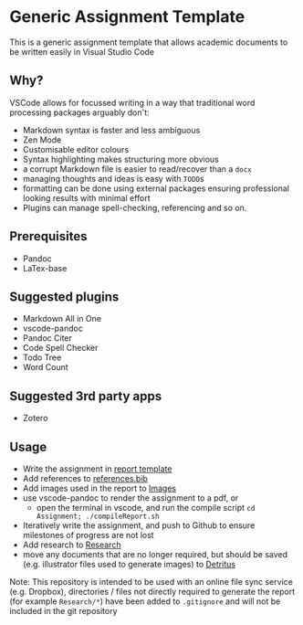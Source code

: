 # Generic Assignment Template

This is a generic assignment template that allows academic documents to be written easily in Visual Studio Code

## Why?

VSCode allows for focussed writing in a way that traditional word processing packages arguably don't:

+ Markdown syntax is faster and less ambiguous
+ Zen Mode
+ Customisable editor colours
+ Syntax highlighting makes structuring more obvious
+ a corrupt Markdown file is easier to read/recover than a `docx`
+ managing thoughts and ideas is easy with `TODO`s
+ formatting can be done using external packages ensuring professional looking results with minimal effort
+ Plugins can manage spell-checking, referencing and so on.

## Prerequisites

+ Pandoc
+ LaTex-base

## Suggested plugins

+ Markdown All in One
+ vscode-pandoc
+ Pandoc Citer
+ Code Spell Checker
+ Todo Tree
+ Word Count

## Suggested 3rd party apps

+ Zotero

<!-- TODO: I am a TODO -->
<!-- FIXME: I am a fixme -->

## Usage

+ Write the assignment in [report template](Assignment/report.md)
+ Add references to [references.bib](Assignment/references.bib)
+ Add images used in the report to [Images](Assignment/Images)
+ use vscode-pandoc to render the assignment to a pdf, or
  + open the terminal in vscode, and run the compile script `cd Assignment; ./compileReport.sh`
+ Iteratively write the assignment, and push to Github to ensure milestones of progress are not lost
+ Add research to [Research](Assignment/Research)
+ move any documents that are no longer required, but should be saved (e.g. illustrator files used to generate images) to [Detritus](Assignment/Detritus)

Note: This repository is intended to be used with an online file sync service (e.g. Dropbox), directories / files not directly required to generate the report (for example `Research/*`) have been added to `.gitignore` and will not be included in the git repository
